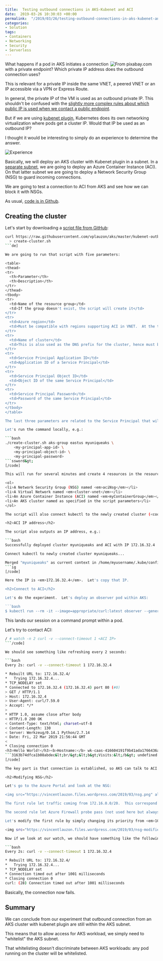 ```yaml
---
title:  Testing outbound connections in AKS-Kubenet and ACI
date:  2019-03-26 10:30:03 +00:00
permalink:  "/2019/03/26/testing-outbound-connections-in-aks-kubenet-and-aci/"
categories:
- Solution
tags:
- Containers
- Networking
- Security
- Serverless
---
```

<img style="float:right;padding-right:20px;" title="From pixabay.com" src="https://vincentlauzon.files.wordpress.com/2019/03/arrow-communication-direction-235975-e1553284557941.jpg" />

What happens if a pod in AKS initiates a connection with a private endpoint?  Which private IP address does the outbound connection uses?

This is relevant for a private IP inside the same VNET, a peered VNET or an IP accessible via a VPN or Express Route.

In general, the private IP of the VM is used as an outbound private IP.  This shouldn't be confused with the <a href="https://docs.microsoft.com/en-us/azure/load-balancer/load-balancer-outbound-connections#scenarios">slightly more complex rules about which public IP is used when we contact a public endpoint</a>.

But if we are using <a href="https://vincentlauzon.com/2018/09/06/aks-with-kubenet-vs-azure-networking-plug-in/">kubenet plugin</a>, Kubernetes does its own networking virtualization where pods get a cluster IP.  Would that IP be used as an outbound IP?

I thought it would be interesting to simply do an experience to determine the answer.

<img src="https://vincentlauzon.files.wordpress.com/2019/03/experience.png" alt="Experience" />

Basically, we will deploy an AKS cluster with Kubenet plugin in a subnet.  In a <a href="https://docs.microsoft.com/en-us/azure/container-instances/container-instances-vnet">separate subnet</a>, we are going to deploy an Azure Container Instance (ACI).  On that latter subnet we are going to deploy a Network Security Group (NSG) to guard incoming connections.

We are going to test a connection to ACI from AKS and see how we can block it with NSGs.

As usual, <a href="https://github.com/vplauzon/aks/tree/master/kubenet-outbound">code is in Github</a>.

<h2>Creating the cluster</h2>

Let's start by downloading a <a href="https://github.com/vplauzon/aks/blob/master/kubenet-outbound/create-cluster.sh">script file from GitHub</a>:

```bash
curl https://raw.githubusercontent.com/vplauzon/aks/master/kubenet-outbound/create-cluster.sh \
  > create-cluster.sh
```de]

We are going to run that script with five parameters:

<table>
<thead>
<tr>
  <th>Parameter</th>
  <th>Description</th>
</tr>
</thead>
<tbody>
<tr>
  <td>Name of the resource group</td>
  <td>If the group doesn't exist, the script will create it</td>
</tr>
<tr>
  <td>Azure region</td>
  <td>Must be compatible with regions supporting ACI in VNET.  At the time of this writing, i.e. end-of-March 2019, that means one of the following:  EastUS2EUAP, CentralUSEUAP, WestUS, WestCentralUS, NorthEurope, WestEurope, EastUS or AustraliaEast.</td>
</tr>
<tr>
  <td>Name of cluster</td>
  <td>This is also used as the DNS prefix for the cluster, hence must be unique</td>
</tr>
<tr>
  <td>Service Principal Application ID</td>
  <td>Application ID of a Service Principal</td>
</tr>
<tr>
  <td>Service Principal Object ID</td>
  <td>Object ID of the same Service Principal</td>
</tr>
<tr>
  <td>Service Principal Password</td>
  <td>Password of the same Service Principal</td>
</tr>
</tbody>
</table>

The last three parameters are related to the Service Principal that will be used by AKS.

Let's run the command locally, e.g.:

```bash
./create-cluster.sh aks-group eastus myuniqueaks \
    <my-principal-app-id> \
    <my-principal-object-id> \
    <my-principal-password>
```ssword&gt;
[/code]

This will run for several minutes and create 4 resources in the resource group:

<ol>
<li>A Network Security Group (NSG) named <em>aciNsg</em></li>
<li>A Virtual Network named <em>cluster-vnet</em></li>
<li>An Azure Container Instance (ACI) named <em>myContainerGroup</em></li>
<li>An AKS cluster named as specified in the script parameters</li>
</ol>

The script will also connect kubectl to the newly created cluster (<code>az aks get-credentials</code>).

<h2>ACI IP address</h2>

The script also outputs an IP address, e.g.:

```bash
Successfully deployed cluster myuniqueaks and ACI with IP 172.16.32.4

Connect kubectl to newly created cluster myuniqueaks...

Merged "myuniqueaks" as current context in /home/myusername/.kube/config
```ig
[/code]

Here the IP is <em>172.16.32.4</em>.  Let's copy that IP.

<h2>Connect to ACI</h2>

Let's do the experiment.  Let's deploy an observer pod within AKS:

```bash
$ kubectl run --rm -it --image=appropriate/curl:latest observer --generator=run-pod/v1 --command sh
```

This lands our session on a command prompt within a pod.

Let's try to contact ACI:

```bash
/ # watch -n 2 curl -v --connect-timeout 1 <ACI IP>
```/code]

We should see something like refreshing every 2 seconds:

```bash
Every 2s: curl -v --connect-timeout 1 172.16.32.4                                                   2019-03-22 21:56:44

* Rebuilt URL to: 172.16.32.4/
*   Trying 172.16.32.4...
* TCP_NODELAY set
* Connected to 172.16.32.4 (172.16.32.4) port 80 (#0)
> GET / HTTP/1.1
> Host: 172.16.32.4
> User-Agent: curl/7.59.0
> Accept: */*
>
* HTTP 1.0, assume close after body
< HTTP/1.0 200 OK
< Content-Type: text/html; charset=utf-8
< Content-Length: 130
< Server: Werkzeug/0.14.1 Python/2.7.14
< Date: Fri, 22 Mar 2019 21:56:44 GMT
<
* Closing connection 0
<h3>Hello World!</h3><b>Hostname:</b> wk-caas-416604191f9b41ada1766436a3c4673b-203163b74dfca1b08abdec<br/><b>Visits:</b> undefined
```3163b74dfca1b08abdec&lt;br/&gt;&lt;b&gt;Visits:&lt;/b&gt; undefined
[/code]

The key part is that connection is established, so AKS can talk to ACI.

<h2>Modifying NSG</h2>

Let's go to the Azure Portal and look at the NSG:

<img src="https://vincentlauzon.files.wordpress.com/2019/03/nsg.png" alt="NSG Inbound rules" />

The first rule let traffic coming from 172.16.0.0/20.  This correspond to the subnet occupied by AKS nodes.

The second rule let Azure Firewall probe pass (not used here but always good to have) while the third rule forbids every other traffic.

Let's modify the first rule by simply changing its priority from <em>100</em> to <em>400</em>.  We should end up with:

<img src="https://vincentlauzon.files.wordpress.com/2019/03/nsg-modified.png" alt="Modified NSG Inbound rules" />

Now if we look at our watch, we should have something like the following:

```bash
Every 2s: curl -v --connect-timeout 1 172.16.32.4                                                   2019-03-22 22:03:08

* Rebuilt URL to: 172.16.32.4/
*   Trying 172.16.32.4...
* TCP_NODELAY set
* Connection timed out after 1001 milliseconds
* Closing connection 0
curl: (28) Connection timed out after 1001 milliseconds
```

Basically, the connection now fails.

<h2>Summary</h2>

We can conclude from our experiment that outbound connection from an AKS cluster with kubenet plugin are still within the AKS subnet.

This means that to allow access for AKS workload, we simply need to "whitelist" the AKS subnet.

That whitelisting doesn't discriminate between AKS workloads:  any pod running on the cluster will be whitelisted.